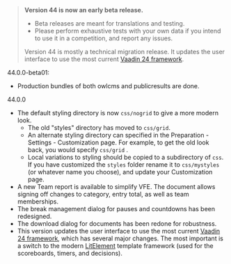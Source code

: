 > **Version 44 is now an early beta release.**
>
> - Beta releases are meant for translations and testing.
> - Please perform exhaustive tests with your own data if you intend to use it in a competition, and report any issues.
>
> Version 44 is mostly a technical migration release. It updates the user interface to use the most current [Vaadin 24 framework](https://vaadin.com/).
>

44.0.0-beta01:

- Production bundles of both owlcms and publicresults are done.

44.0.0

- The default styling directory is now `css/nogrid` to give a more modern look. 
  - The old "styles" directory has moved to `css/grid`. 
  - An alternate styling directory can specified in the Preparation - Settings - Customization page.  For example, to get the old look back, you would specify `css/grid`  .
  - Local variations to styling should be copied to a subdirectory of `css`.  If you have customized the `styles` folder rename it to `css/mystyles` (or whatever name you choose), and update your Customization page.
- A new Team report is available to simplify VFE.  The document allows signing off changes to category, entry total, as well as team memberships.
- The break management dialog for pauses and countdowns has been redesigned.
- The download dialog for documents has been redone for robustness.
- This version updates the user interface to use the most current [Vaadin 24 framework](https://vaadin.com/), which has several major changes. The most important is a switch to the modern [LitElement](https://lit.dev/) template framework (used for the scoreboards, timers, and decisions).
